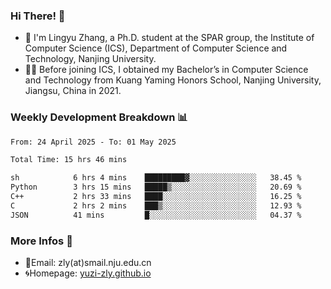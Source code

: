 ### Hi There! 👋 
- 🐳 I'm Lingyu Zhang, a Ph.D. student at the SPAR group, the Institute of Computer Science (ICS), Department of Computer Science and Technology, Nanjing University.
- 🧑‍🎓 Before joining ICS, I obtained my Bachelor’s in Computer Science and Technology from Kuang Yaming Honors School, Nanjing University, Jiangsu, China in 2021.

### Weekly Development Breakdown :bar_chart:

<!--START_SECTION:waka-->

```txt
From: 24 April 2025 - To: 01 May 2025

Total Time: 15 hrs 46 mins

sh            6 hrs 4 mins    █████████▓░░░░░░░░░░░░░░░   38.45 %
Python        3 hrs 15 mins   █████▒░░░░░░░░░░░░░░░░░░░   20.69 %
C++           2 hrs 33 mins   ████░░░░░░░░░░░░░░░░░░░░░   16.25 %
C             2 hrs 2 mins    ███▒░░░░░░░░░░░░░░░░░░░░░   12.93 %
JSON          41 mins         █░░░░░░░░░░░░░░░░░░░░░░░░   04.37 %
```

<!--END_SECTION:waka-->

<!--
### Github Contributions :octocat:

![](https://raw.githubusercontent.com/yuzi-zly/yuzi-zly/output/github-contribution-grid-snake.svg)              
-->

### More Infos 📖

- 📧Email: zly(at)smail.nju.edu.cn
- 🌀Homepage: [yuzi-zly.github.io](https://yuzi-zly.github.io/)
